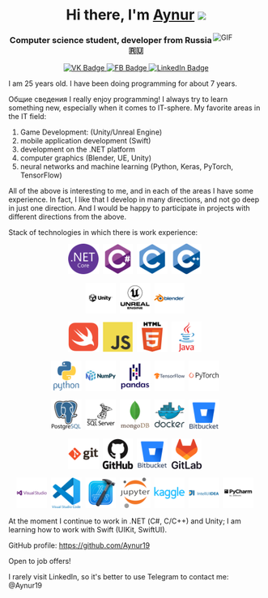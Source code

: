 <h1 align="center">Hi there, I'm 
    <a href="https://daniilshat.ru/" target="_blank">Aynur</a> 
    <img src="https://github.com/blackcater/blackcater/raw/main/images/Hi.gif" height="32"/>
</h1>
<img alt="GIF" align="right"
        src="https://media.giphy.com/media/4FuWE3ffHzk2Y/giphy.gif" 
        width="100"/>
<h3 align="center">Computer science student, developer from Russia 🇷🇺</h3>    


<p align="center">
    <a href="https://vk.com/koteika19">
        <img src="https://img.shields.io/badge/vkontakte-blue?style=flat&logo=vk&logoColor=white&logoWidth=10" alt="VK Badge" width="100" height="24">
    </a>
    <!-- <br> -->
    <a href="https://www.facebook.com/n.aynur19">
        <img src="https://img.shields.io/badge/facebook-darkblue?style=flat&logo=facebook&logoColor=white&logoWidth=10" alt="FB Badge" height="24">
    </a>
    <!-- <br> -->
    <a href="https://www.linkedin.com/in/aynur-nasybullin-79314520b/">
        <img src="https://img.shields.io/badge/LinkedIn-blue?style=flat&logo=linkedin&logoColor=white&logoWidth=10" alt="LinkedIn Badge" height="24">
    </a>
</p>
<!-- </h4> -->


I am 25 years old. I have been doing programming for about 7 years.

Общие сведения
I really enjoy programming! I always try to learn something new, especially when it comes to IT-sphere. My favorite areas in the IT field:
1. Game Development: (Unity/Unreal Engine)
2. mobile application development (Swift)
3. development on the .NET platform
4. computer graphics (Blender, UE, Unity)
5. neural networks and machine learning (Python, Keras, PyTorch, TensorFlow)

All of the above is interesting to me, and in each of the areas I have some experience. In fact, I like that I develop in many directions, and not go deep in just one direction. And I would be happy to participate in projects with different directions from the above.

Stack of technologies in which there is work experience:


<p align="center">
    <img src="https://github.com/devicons/devicon/blob/master/icons/dotnetcore/dotnetcore-original.svg" title=".NET Core" alt=".NET Core" height="60"/>&nbsp;
    <img src="https://github.com/devicons/devicon/blob/master/icons/csharp/csharp-original.svg" title="CSharp" alt="CSharp" height="60"/>&nbsp;
    <img src="https://github.com/devicons/devicon/blob/master/icons/c/c-original.svg" title="C" alt="C" height="60"/>&nbsp;
    <img src="https://github.com/devicons/devicon/blob/master/icons/cplusplus/cplusplus-original.svg" title="C++" alt="C++" height="60"/>&nbsp;
</p>

<p align="center">
    <img src="https://github.com/devicons/devicon/blob/master/icons/unity/unity-original-wordmark.svg" title="Unity" alt="Unity" height="60"/>&nbsp;
    <img src="https://github.com/devicons/devicon/blob/master/icons/unrealengine/unrealengine-original-wordmark.svg" title="Unreal Engine" alt="Unreal Engine" height="60"/>&nbsp;
    <img src="https://github.com/devicons/devicon/blob/master/icons/blender/blender-original-wordmark.svg" title="blender" alt="blender" height="60"/>&nbsp;
</p>

<p align="center">
    <img src="https://github.com/devicons/devicon/blob/master/icons/swift/swift-original.svg" title="swift" alt="swift" width="60" height="60"/>&nbsp;
    <img src="https://github.com/devicons/devicon/blob/master/icons/javascript/javascript-original.svg" title="javascript" alt="javascript" width="60" height="60"/>&nbsp;
    <img src="https://github.com/devicons/devicon/blob/master/icons/html5/html5-original-wordmark.svg" title="html5" alt="html5" width="60" height="60"/>&nbsp;
    <img src="https://github.com/devicons/devicon/blob/master/icons/java/java-original-wordmark.svg" title="java" alt="java" width="60" height="60"/>&nbsp;
</p>

<p align="center">
    <img src="https://github.com/devicons/devicon/blob/master/icons/python/python-original-wordmark.svg" title="python" alt="python" width="60" height="60"/>&nbsp;
    <img src="https://github.com/devicons/devicon/blob/master/icons/numpy/numpy-original-wordmark.svg" title="numpy" alt="numpy" width="60" height="60"/>&nbsp;
    <img src="https://github.com/devicons/devicon/blob/master/icons/pandas/pandas-original-wordmark.svg" title="pandas" alt="pandas" width="60" height="60"/>&nbsp;
    <img src="https://github.com/devicons/devicon/blob/master/icons/tensorflow/tensorflow-original-wordmark.svg" title="tensorflow" alt="tensorflow" width="60" height="60"/>&nbsp;
    <img src="https://github.com/devicons/devicon/blob/master/icons/pytorch/pytorch-original-wordmark.svg" title="pytorch" alt="pytorch" width="60" height="60"/>&nbsp;
</p>

<p align="center">
    <img src="https://github.com/devicons/devicon/blob/master/icons/postgresql/postgresql-original-wordmark.svg" title="postgresql" alt="postgresql" width="60" height="60"/>&nbsp;
    <img src="https://github.com/devicons/devicon/blob/master/icons/microsoftsqlserver/microsoftsqlserver-plain-wordmark.svg" title="microsoftsqlserver" alt="microsoftsqlserver" width="60" height="60"/>&nbsp;
    <img src="https://github.com/devicons/devicon/blob/master/icons/mongodb/mongodb-original-wordmark.svg" title="mongodb" alt="mongodb" width="60" height="60"/>&nbsp;
    <img src="https://github.com/devicons/devicon/blob/master/icons/docker/docker-original-wordmark.svg" title="docker" alt="docker" width="60" height="60"/>&nbsp;
    <img src="https://github.com/devicons/devicon/blob/master/icons/bitbucket/bitbucket-original-wordmark.svg" title="BitBucket" alt="BitBucket" width="60" height="60"/>&nbsp;
</p>

<p align="center">
    <img src="https://github.com/devicons/devicon/blob/master/icons/git/git-original-wordmark.svg" title="Git" alt="Git" width="60" height="60"/>&nbsp;
    <img src="https://github.com/devicons/devicon/blob/master/icons/github/github-original-wordmark.svg" title="GitHub" alt="GitHub" width="60" height="60"/>&nbsp;
    <img src="https://github.com/devicons/devicon/blob/master/icons/bitbucket/bitbucket-original-wordmark.svg" title="BitBucket" alt="BitBucket" width="60" height="60"/>&nbsp;
    <img src="https://github.com/devicons/devicon/blob/master/icons/gitlab/gitlab-original-wordmark.svg" title="Gitlab" alt="Gitlab" width="60" height="60"/>&nbsp;
</p>

<p align="center">
    <img src="https://github.com/devicons/devicon/blob/master/icons/visualstudio/visualstudio-plain-wordmark.svg" title="visualstudio" alt="visualstudio" width="60" height="60"/>&nbsp;
    <img src="https://github.com/devicons/devicon/blob/master/icons/vscode/vscode-original-wordmark.svg" title="vscode" alt="vscode" width="60" height="60"/>&nbsp;
    <img src="https://github.com/devicons/devicon/blob/master/icons/xcode/xcode-original.svg" title="xcode" alt="xcode" width="60" height="60"/>&nbsp;
    <img src="https://github.com/devicons/devicon/blob/master/icons/jupyter/jupyter-original-wordmark.svg" title="intelljupyterij" alt="jupyter" width="60" height="60"/>&nbsp;
    <img src="https://github.com/devicons/devicon/blob/master/icons/kaggle/kaggle-original-wordmark.svg" title="kaggle" alt="kaggle" width="60" height="60"/>&nbsp;
    <img src="https://github.com/devicons/devicon/blob/master/icons/intellij/intellij-original-wordmark.svg" title="intellij" alt="intellij" width="60" height="60"/>&nbsp;
    <img src="https://github.com/devicons/devicon/blob/master/icons/pycharm/pycharm-original-wordmark.svg" title="pycharm" alt="pycharm" width="60" height="60"/>&nbsp;
</p>


At the moment I continue to work in .NET (С#, C/C++) and Unity; I am learning how to work with Swift (UIKit, SwiftUI).

GitHub profile: https://github.com/Aynur19

Open to job offers!

I rarely visit LinkedIn, so it's better to use Telegram to contact me: @Aynur19
<!-- <p >
    <p align="left">
    <a href="https://vk.com/koteika19">
        <img src="https://img.shields.io/badge/VKontakte-blue?style=flat&logo=vk&logoColor=white" alt="VK Badge">
    </a>
    <a href="https://vk.com/koteika19">
        <img src="https://img.shields.io/badge/VKontakte-blue?style=flat&logo=vk&logoColor=white" alt="VK Badge">
    </a>
    </p>
    <!-- <img alt="GIF" 
        src="https://media.giphy.com/media/4FuWE3ffHzk2Y/giphy.gif" 
        width="100"/> 
        <p align="center">
    <!-- <a href="https://vk.com/koteika19">
        <img src="https://img.shields.io/badge/VKontakte-blue?style=flat&logo=vk&logoColor=white" alt="VK Badge">
    </a>
    <a href="https://vk.com/koteika19">
        <img src="https://img.shields.io/badge/VKontakte-blue?style=flat&logo=vk&logoColor=white" alt="VK Badge">
    </a> 
    <img alt="GIF" 
        src="https://media.giphy.com/media/4FuWE3ffHzk2Y/giphy.gif" 
        width="100"/>
    </p>
</p>
<p align="justify">
    <a href="https://vk.com/koteika19">
        <img src="https://img.shields.io/badge/VKontakte-blue?style=flat&logo=vk&logoColor=white" alt="VK Badge">
    </a>
    <a href="https://vk.com/koteika19">
        <img src="https://img.shields.io/badge/VKontakte-blue?style=flat&logo=vk&logoColor=white" alt="VK Badge">
    </a>
    <img alt="GIF" 
        src="https://media.giphy.com/media/4FuWE3ffHzk2Y/giphy.gif" 
        width="100"/>
</p>


<div>
# 👦🏻 Hello![Visitors](https://visitor-badge.glitch.me/badge?page_id=aynur19) 

Proficient: С#, Python, Unity, Blender, Machine Learning and Neural Networks

## 😄 About me 

✌️ My name is Aynur, I am 25 years old. I have been doing programming for about 7 years, trying out different technologies: .NET, Python, C/C++, Unity, Swift.

## 📈 GitHub Stats

![Aynur's GitHub stats](https://github-readme-stats.vercel.app/api?username=aynur19&count_private=true&show_icons=true&theme=merko)

![Top Langs](https://github-readme-stats.vercel.app/api/top-langs/?username=aynur19&count_private=true&langs_count=10&theme=merko&layout=compact)

</div>
<!--
**Aynur19/Aynur19** is a ✨ _special_ ✨ repository because its `README.md` (this file) appears on your GitHub profile.

Here are some ideas to get you started:

- 🔭 I’m currently working on ...
- 🌱 I’m currently learning to apply machine learning in solving various problems, working with Unity and Blender
- 👯 I’m looking to collaborate on ...
- 🤔 I’m looking for help with ...
- 💬 Ask me about ...
- 📫 How to reach me: ...
- 😄 Pronouns: ...
- ⚡ Fun fact: ...
--> 
